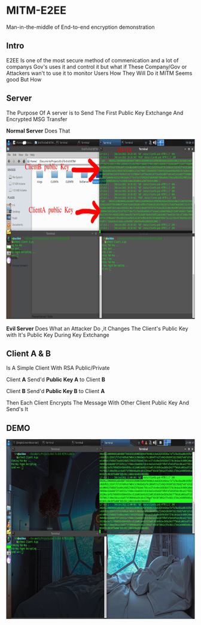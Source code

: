 # MITM-E2EE
Man-in-the-middle of End-to-end encryption demonstration


## Intro
E2EE Is one of the most secure method of commenication
and a lot of companys Gov's uses it and control it
but what if These Company/Gov or Attackers wan't to use it to monitor Users 
How They Will Do it MITM Seems good But How


## Server
The Purpose Of A server is to Send The First Public Key Extchange And Encrypted MSG Transfer

**Normal Server** Does That 

<img alt="Public Key Sharing" src="Public Sharing clor.png" width=600 height=480>

**Evil Server** Does What an Attacker Do ,it Changes The Client's Public Key with It's Public Key During Key Extchange

## Client A & B
Is A Simple Client With RSA Public/Private 

Client **A** Send'd **Public Key A** to Client **B**

Client **B** Send'd **Public Key B** to Client **A**

Then Each Client Encrypts The Message With Other Client Public Key And Send's It 

## DEMO

<a href="End Example.mp4" ><img src="z.png" width=600 height=480></a>
